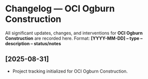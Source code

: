 ﻿# Changelog — OCI Ogburn Construction

All significant updates, changes, and interventions for **OCI Ogburn Construction** are recorded here.
Format: **[YYYY-MM-DD] – type – description – status/notes**

## [2025-08-31]
- Project tracking initialized for OCI Ogburn Construction.
